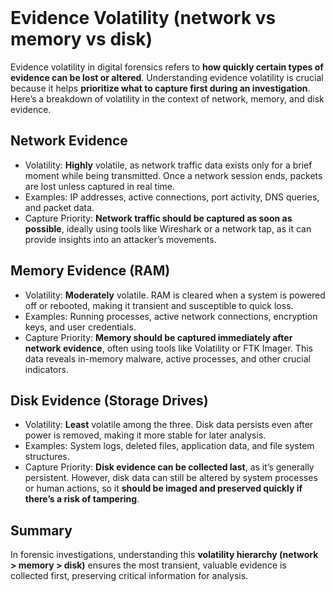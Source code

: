 <br>

# Evidence Volatility (network vs memory vs disk)
Evidence volatility in digital forensics refers to **how quickly certain types of evidence can be lost or altered**. Understanding evidence volatility is crucial because it helps **prioritize what to capture first during an investigation**. Here’s a breakdown of volatility in the context of network, memory, and disk evidence.

## Network Evidence
  - Volatility: **Highly** volatile, as network traffic data exists only for a brief moment while being transmitted. Once a network session ends, packets are lost unless captured in real time.
  - Examples: IP addresses, active connections, port activity, DNS queries, and packet data.
  - Capture Priority: **Network traffic should be captured as soon as possible**, ideally using tools like Wireshark or a network tap, as it can provide insights into an attacker’s movements.

## Memory Evidence (RAM)
  - Volatility: **Moderately** volatile. RAM is cleared when a system is powered off or rebooted, making it transient and susceptible to quick loss.
  - Examples: Running processes, active network connections, encryption keys, and user credentials.
  - Capture Priority: **Memory should be captured immediately after network evidence**, often using tools like Volatility or FTK Imager. This data reveals in-memory malware, active processes, and other crucial indicators.

## Disk Evidence (Storage Drives)
  - Volatility: **Least** volatile among the three. Disk data persists even after power is removed, making it more stable for later analysis.
  - Examples: System logs, deleted files, application data, and file system structures.
  - Capture Priority: **Disk evidence can be collected last**, as it’s generally persistent. However, disk data can still be altered by system processes or human actions, so it **should be imaged and preserved quickly if there’s a risk of tampering**.

## Summary
In forensic investigations, understanding this **volatility hierarchy (network > memory > disk)** ensures the most transient, valuable evidence is collected first, preserving critical information for analysis.  
<br>